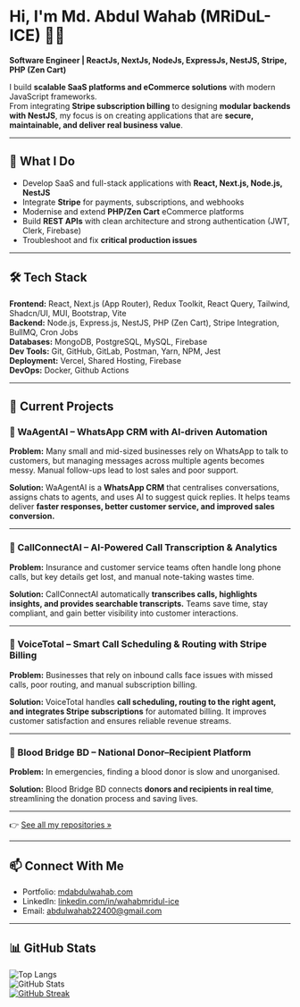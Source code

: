 # Hi, I'm Md. Abdul Wahab (MRiDuL-ICE) 👨‍💻  
**Software Engineer | ReactJs, NextJs, NodeJs, ExpressJs, NestJS, Stripe, PHP (Zen Cart)**  

I build **scalable SaaS platforms and eCommerce solutions** with modern JavaScript frameworks.  
From integrating **Stripe subscription billing** to designing **modular backends with NestJS**, my focus is on creating applications that are **secure, maintainable, and deliver real business value**.  

---

## 🚀 What I Do
- Develop SaaS and full-stack applications with **React, Next.js, Node.js, NestJS**  
- Integrate **Stripe** for payments, subscriptions, and webhooks  
- Modernise and extend **PHP/Zen Cart** eCommerce platforms  
- Build **REST APIs** with clean architecture and strong authentication (JWT, Clerk, Firebase)  
- Troubleshoot and fix **critical production issues**  

---

## 🛠 Tech Stack
**Frontend:** React, Next.js (App Router), Redux Toolkit, React Query, Tailwind, Shadcn/UI, MUI, Bootstrap, Vite  
**Backend:** Node.js, Express.js, NestJS, PHP (Zen Cart), Stripe Integration, BullMQ, Cron Jobs  
**Databases:** MongoDB, PostgreSQL, MySQL, Firebase  
**Dev Tools:** Git, GitHub, GitLab, Postman, Yarn, NPM, Jest  
**Deployment:** Vercel, Shared Hosting, Firebase  
**DevOps:** Docker, Github Actions

---
## 🚀 Current Projects  

### 🔹 WaAgentAI – WhatsApp CRM with AI-driven Automation  
**Problem:** Many small and mid-sized businesses rely on WhatsApp to talk to customers, but managing messages across multiple agents becomes messy. Manual follow-ups lead to lost sales and poor support.  

**Solution:** WaAgentAI is a **WhatsApp CRM** that centralises conversations, assigns chats to agents, and uses AI to suggest quick replies. It helps teams deliver **faster responses, better customer service, and improved sales conversion.**  

---

### 🔹 CallConnectAI – AI-Powered Call Transcription & Analytics  
**Problem:** Insurance and customer service teams often handle long phone calls, but key details get lost, and manual note-taking wastes time.  

**Solution:** CallConnectAI automatically **transcribes calls, highlights insights, and provides searchable transcripts.** Teams save time, stay compliant, and gain better visibility into customer interactions.  

---

### 🔹 VoiceTotal – Smart Call Scheduling & Routing with Stripe Billing  
**Problem:** Businesses that rely on inbound calls face issues with missed calls, poor routing, and manual subscription billing.  

**Solution:** VoiceTotal handles **call scheduling, routing to the right agent, and integrates Stripe subscriptions** for automated billing. It improves customer satisfaction and ensures reliable revenue streams.  

---

### 🔹 Blood Bridge BD – National Donor–Recipient Platform  
**Problem:** In emergencies, finding a blood donor is slow and unorganised.  

**Solution:** Blood Bridge BD connects **donors and recipients in real time**, streamlining the donation process and saving lives.   

---

👉 [See all my repositories »](https://github.com/MRiDuL-ICE?tab=repositories)

---

## 📫 Connect With Me
- Portfolio: [mdabdulwahab.com](https://mdabdulwahab.com)  
- LinkedIn: [linkedin.com/in/wahabmridul-ice](https://www.linkedin.com/in/wahabmridul-ice/)  
- Email: [abdulwahab22400@gmail.com](mailto:abdulwahab22400@gmail.com)  

---

## 📊 GitHub Stats
![Top Langs](https://github-readme-stats.vercel.app/api/top-langs/?username=MRiDuL-ICE&layout=compact&theme=algolia)  
![GitHub Stats](https://github-readme-stats.vercel.app/api?username=MRiDuL-ICE&show_icons=true&theme=algolia)  
[![GitHub Streak](https://streak-stats.demolab.com?user=MRiDuL-ICE&theme=algolia)](https://git.io/streak-stats)  

